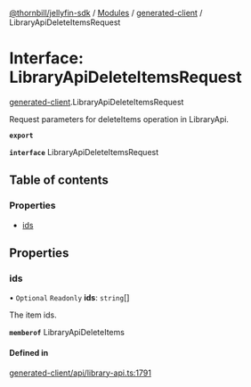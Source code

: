 [@thornbill/jellyfin-sdk](../README.md) / [Modules](../modules.md) / [generated-client](../modules/generated_client.md) / LibraryApiDeleteItemsRequest

# Interface: LibraryApiDeleteItemsRequest

[generated-client](../modules/generated_client.md).LibraryApiDeleteItemsRequest

Request parameters for deleteItems operation in LibraryApi.

**`export`**

**`interface`** LibraryApiDeleteItemsRequest

## Table of contents

### Properties

- [ids](generated_client.LibraryApiDeleteItemsRequest.md#ids)

## Properties

### ids

• `Optional` `Readonly` **ids**: `string`[]

The item ids.

**`memberof`** LibraryApiDeleteItems

#### Defined in

[generated-client/api/library-api.ts:1791](https://github.com/thornbill/jellyfin-sdk-typescript/blob/1142a3e/src/generated-client/api/library-api.ts#L1791)
